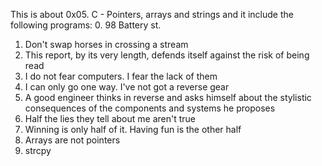 This is about 0x05. C - Pointers, arrays and strings and it include the following programs:
0. 98 Battery st.
1. Don't swap horses in crossing a stream 
2. This report, by its very length, defends itself against the risk of being read 
3. I do not fear computers. I fear the lack of them 
4. I can only go one way. I've not got a reverse gear 
5. A good engineer thinks in reverse and asks himself about the stylistic consequences of the components and systems he proposes
6. Half the lies they tell about me aren't true
7. Winning is only half of it. Having fun is the other half 
8. Arrays are not pointers
9. strcpy
